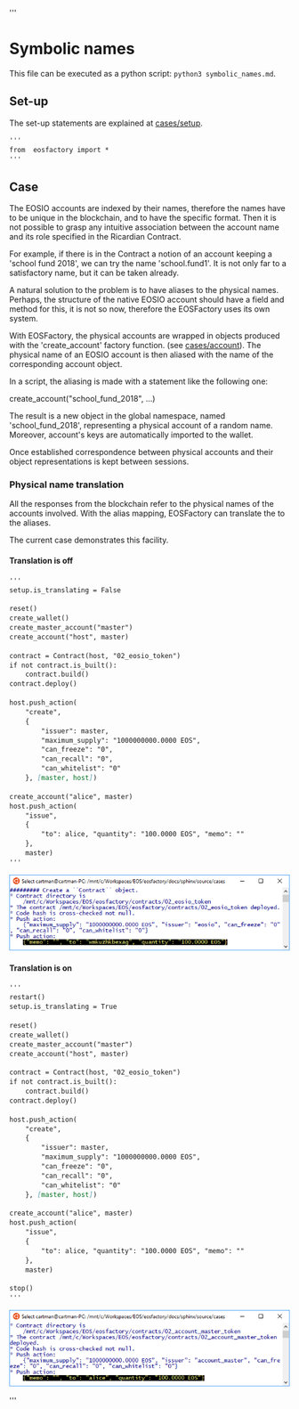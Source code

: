 '''
# Symbolic names

This file can be executed as a python script: `python3 symbolic_names.md`.

## Set-up

The set-up statements are explained at <a href="setup.html">cases/setup</a>.

```md
'''
from  eosfactory import *
'''
```

## Case

The EOSIO accounts are indexed by their names, therefore the names have to be 
unique in the blockchain, and to have the specific format. Then it is not 
possible to grasp any intuitive association between the account name and its 
role specified in the Ricardian Contract. 

For example, if there is in the Contract a notion of an account keeping a 
'school fund 2018', we can try the name 'school.fund1'. It is not only far to
a satisfactory name, but it can be taken already.

A natural solution to the problem is to have aliases to the physical names. 
Perhaps, the structure of the native EOSIO account should have a field and 
method for this, it is not so now, therefore the EOSFactory uses its own system.

With EOSFactory, the physical accounts are wrapped in objects produced with the
'create_account' factory function. (see <a href="account.html">cases/account</a>). The physical name 
of an EOSIO account is then aliased with the name of the corresponding account 
object.

In a script, the aliasing is made with a statement like the following one:

create_account("school_fund_2018", ...)

The result is a new object in the global namespace, named 'school_fund_2018', 
representing a physical account of a random name. Moreover, account's keys are 
automatically imported to the wallet.

Once established correspondence between physical accounts and their object 
representations is kept between sessions.

### Physical name translation

All the responses from the blockchain refer to the physical names of the 
accounts involved. With the alias mapping, EOSFactory can translate the to the
aliases.

The current case demonstrates this facility.

#### Translation is off

```md
'''
setup.is_translating = False

reset()
create_wallet()
create_master_account("master")
create_account("host", master)

contract = Contract(host, "02_eosio_token")
if not contract.is_built():
    contract.build()
contract.deploy()

host.push_action(
    "create", 
    {
        "issuer": master,
        "maximum_supply": "1000000000.0000 EOS",
        "can_freeze": "0",
        "can_recall": "0",
        "can_whitelist": "0"
    }, [master, host])

create_account("alice", master)
host.push_action(
    "issue",
    {
        "to": alice, "quantity": "100.0000 EOS", "memo": ""
    },
    master)
'''
```
![symbolic_names_false](./img/symbolic_names_false.png)

#### Translation is on

```md
'''
restart()
setup.is_translating = True

reset()
create_wallet()
create_master_account("master")
create_account("host", master)

contract = Contract(host, "02_eosio_token")
if not contract.is_built():
    contract.build()
contract.deploy()

host.push_action(
    "create", 
    {
        "issuer": master,
        "maximum_supply": "1000000000.0000 EOS",
        "can_freeze": "0",
        "can_recall": "0",
        "can_whitelist": "0"
    }, [master, host])

create_account("alice", master)
host.push_action(
    "issue",
    {
        "to": alice, "quantity": "100.0000 EOS", "memo": ""
    },
    master)

stop()
'''
```
![symbolic_names_true](./img/symbolic_names_true.png)

'''
